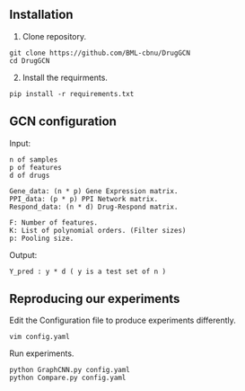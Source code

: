 ## Installation

1. Clone repository.
```
git clone https://github.com/BML-cbnu/DrugGCN
cd DrugGCN
```
2. Install the requirments.
```
pip install -r requirements.txt
```
## GCN configuration

Input:

    n of samples
    p of features
    d of drugs

    Gene_data: (n * p) Gene Expression matrix.
    PPI_data: (p * p) PPI Network matrix.
    Respond_data: (n * d) Drug-Respond matrix.

    F: Number of features.
    K: List of polynomial orders. (Filter sizes)
    p: Pooling size.

Output:

    Y_pred : y * d ( y is a test set of n )

## Reproducing our experiments
   
Edit the Configuration file to produce experiments differently.

    vim config.yaml

Run experiments.

    python GraphCNN.py config.yaml
    python Compare.py config.yaml